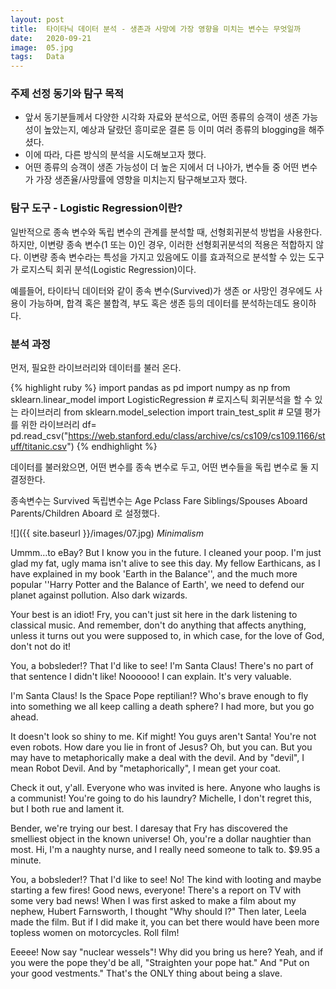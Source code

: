 ```yaml
---
layout: post
title:  타이타닉 데이터 분석 - 생존과 사망에 가장 영향을 미치는 변수는 무엇일까
date:   2020-09-21
image:  05.jpg
tags:   Data
---
```

### 주제 선정 동기와 탐구 목적

* 앞서 동기분들께서 다양한 시각화 자료와 분석으로, 어떤 종류의 승객이 생존 가능성이 높았는지, 예상과 달랐던 흥미로운 결론 등 이미 여러 종류의 blogging을 해주셨다.
* 이에 따라, 다른 방식의 분석을 시도해보고자 했다.
* 어떤 종류의 승객이 생존 가능성이 더 높은 지에서 더 나아가, 변수들 중 어떤 변수가 가장 생존율/사망률에 영향을 미치는지 탐구해보고자 했다.


### 탐구 도구 - Logistic Regression이란?

일반적으로 종속 변수와 독립 변수의 관계를 분석할 때, 선형회귀분석 방법을 사용한다. 하지만, 이변량 종속 변수(1 또는 0)인 경우, 이러한 선형회귀분석의 적용은 적합하지 않다. 이변량 종속 변수라는 특성을 가지고 있음에도 이를 효과적으로 분석할 수 있는 도구가 로지스틱 회귀 분석(Logistic Regression)이다.

예를들어, 타이타닉 데이터와 같이 종속 변수(Survived)가 생존 or 사망인 경우에도 사용이 가능하며, 합격 혹은 불합격, 부도 혹은 생존 등의 데이터를 분석하는데도 용이하다.


### 분석 과정

먼저, 필요한 라이브러리와 데이터를 불러 온다.

{% highlight ruby %}
import pandas as pd
import numpy as np
from sklearn.linear_model import LogisticRegression             # 로지스틱 회귀분석을 할 수 있는 라이브러리
from sklearn.model_selection import train_test_split              # 모델 평가를 위한 라이브러리 
df= pd.read_csv("https://web.stanford.edu/class/archive/cs/cs109/cs109.1166/stuff/titanic.csv")
{% endhighlight %}

데이터를 불러왔으면, 어떤 변수를 종속 변수로 두고, 어떤 변수들을 독립 변수로 둘 지 결정한다.

종속변수는 Survived
독립변수는 Age Pclass Fare Siblings/Spouses Aboard Parents/Children Aboard
로 설정했다.




![]({{ site.baseurl }}/images/07.jpg)
*Minimalism*

Ummm…to eBay? But I know you in the future. I cleaned your poop. I'm just glad my fat, ugly mama isn't alive to see this day. My fellow Earthicans, as I have explained in my book 'Earth in the Balance'', and the much more popular ''Harry Potter and the Balance of Earth', we need to defend our planet against pollution. Also dark wizards.

Your best is an idiot! Fry, you can't just sit here in the dark listening to classical music. And remember, don't do anything that affects anything, unless it turns out you were supposed to, in which case, for the love of God, don't not do it!

You, a bobsleder!? That I'd like to see! I'm Santa Claus! There's no part of that sentence I didn't like! Noooooo! I can explain. It's very valuable.

I'm Santa Claus! Is the Space Pope reptilian!? Who's brave enough to fly into something we all keep calling a death sphere? I had more, but you go ahead.

It doesn't look so shiny to me. Kif might! You guys aren't Santa! You're not even robots. How dare you lie in front of Jesus? Oh, but you can. But you may have to metaphorically make a deal with the devil. And by "devil", I mean Robot Devil. And by "metaphorically", I mean get your coat.

Check it out, y'all. Everyone who was invited is here. Anyone who laughs is a communist! You're going to do his laundry? Michelle, I don't regret this, but I both rue and lament it.

Bender, we're trying our best. I daresay that Fry has discovered the smelliest object in the known universe! Oh, you're a dollar naughtier than most. Hi, I'm a naughty nurse, and I really need someone to talk to. $9.95 a minute.

You, a bobsleder!? That I'd like to see! No! The kind with looting and maybe starting a few fires! Good news, everyone! There's a report on TV with some very bad news! When I was first asked to make a film about my nephew, Hubert Farnsworth, I thought "Why should I?" Then later, Leela made the film. But if I did make it, you can bet there would have been more topless women on motorcycles. Roll film!

Eeeee! Now say "nuclear wessels"! Why did you bring us here? Yeah, and if you were the pope they'd be all, "Straighten your pope hat." And "Put on your good vestments." That's the ONLY thing about being a slave.
